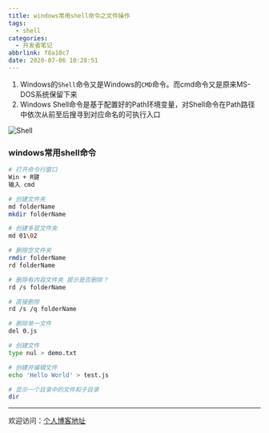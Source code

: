 ```yaml
---
title: windows常用shell命令之文件操作
tags:
  - shell
categories:
  - 开发者笔记
abbrlink: f8a10c7
date: 2020-07-06 10:28:51
---
```


1. Windows的`Shell`命令又是Windows的`CMD`命令。而cmd命令又是原来MS-DOS系统保留下来
2. Windows Shell命令是基于配置好的Path环境变量，对Shell命令在Path路径中依次从前至后搜寻到对应命名的可执行入口

![Shell](//tiven.cn/assets/img/img-shell.jpg)

<!--more-->

### windows常用shell命令

```bash
# 打开命令行窗口
Win + R键
输入 cmd

# 创建文件夹
md folderName
mkdir folderName

# 创建多层文件夹
md 01\02

# 删除空文件夹
rmdir folderName
rd folderName

# 删除有内容文件夹 提示是否删除？
rd /s folderName

# 直接删除
rd /s /q folderName

# 删除单一文件
del 0.js

# 创建文件
type nul > demo.txt

# 创建并编辑文件
echo 'Hello World' > test.js

# 显示一个目录中的文件和子目录
dir

```

---

欢迎访问：[个人博客地址](//tiven.cn/p/f8a10c7/ "天問博客")